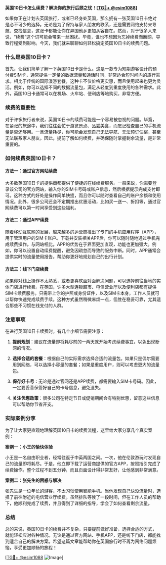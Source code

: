 **英国10日卡怎么续费？解决你的旅行后顾之忧！[[TG💪+ @esim1088](https://t.me/s/esim1088)]**

如果你正在计划去英国旅行，或者已经身处英国，那么拥有一张英国10日卡绝对是必不可少的选择。无论是为了保持与家人朋友的联系，还是需要网络支持来导航、查找信息，这张卡都能让你在异国他乡更加从容自在。然而，对于很多人来说，“续费”这个词可能会带来一丝困扰。毕竟，谁也不想因为忘掉续费而断网，导致行程受到影响。今天，我们就来聊聊如何轻松搞定英国10日卡的续费问题。

### 什么是英国10日卡？

首先，让我们简单了解一下英国10日卡是什么。这是一款专为短期游客设计的预付费SIM卡，通常提供一定量的数据流量和通话时间，非常适合短时间内的旅行需求。相比于传统的国际漫游套餐，这种卡不仅价格更实惠，而且使用起来也更为灵活。例如，你可以选择不同的数据流量包，满足从轻度到重度使用的各种需求。此外，英国10日卡通常可以在机场、火车站、便利店等地购买，非常方便。

### 续费的重要性

对于许多旅行者来说，英国10日卡的续费可能是一个容易被忽视的问题。毕竟，在紧张的旅途中，我们往往会忙于游览景点、品尝美食，而忘记检查自己的手机流量是否还够用。一旦流量耗尽，你可能会发现自己无法导航、无法预订住宿，甚至无法联系家人朋友。因此，提前了解如何续费，并确保随时掌握剩余流量，是非常重要的。

### 如何续费英国10日卡？

#### 方法一：通过官方网站续费

大多数英国10日卡的提供商都提供了便捷的在线续费服务。一般来说，你需要登录该公司的官方网站，输入你的SIM卡号码或账户信息，然后根据提示完成支付即可。这种方式的好处是操作简单快捷，而且你可以随时查看自己的账户余额和使用情况。此外，很多公司还会不定期推出优惠活动，比如买一送一、折扣等，通过官网续费可以第一时间享受到这些福利。

#### 方法二：通过APP续费

随着移动互联网的发展，越来越多的运营商推出了专门的手机应用程序（APP），用于管理用户的SIM卡账户。下载并安装相关APP后，你可以随时随地通过手机完成续费操作。与网站相比，APP的优势在于界面更加直观，功能也更加强大。例如，你可以设置自动续费提醒，避免因疏忽而导致的服务中断。同时，APP通常会提供实时的流量使用报告，帮助你更好地规划自己的出行计划。

#### 方法三：线下门店续费

如果你对线上操作不太熟悉，或者更喜欢面对面解决问题，可以选择前往当地的实体门店进行续费。在英国，许多大型连锁超市、电信营业厅以及便利店都有提供SIM卡续费服务。只需带上你的护照或身份证件，以及SIM卡本身，工作人员就可以帮你快速完成续费手续。这种方式虽然稍微麻烦一点，但胜在稳妥可靠，尤其适合那些不习惯在线支付的人群。

### 注意事项

在进行英国10日卡续费时，有几个小细节需要注意：

1. **提前规划**：建议在流量即将耗尽前的一两天就开始考虑续费事宜，以免出现断网的情况。
   
2. **选择合适的套餐**：根据自己的实际需求选择合适的流量包。如果只是偶尔需要用到网络，可以选择小容量的套餐；如果是重度用户，则可以考虑更大的流量包。

3. **保存好卡号**：无论是通过官网还是APP续费，都需要输入SIM卡号码。因此，一定要妥善保管好自己的卡号信息，避免遗失。

4. **关注优惠政策**：很多公司在特定节日或促销期间会有特别优惠，留意这些信息可以帮助你节省开支。

### 实际案例分享

为了让大家更直观地理解英国10日卡的续费流程，这里给大家分享几个真实案例：

**案例一：小王的愉快体验**

小王是一名自由职业者，经常往返于中英两国之间。一次，他在伦敦游玩时发现自己的流量即将耗尽。于是，他立即下载了运营商提供的官方APP，按照指引完成了续费操作。整个过程不到五分钟，而且页面设计得非常友好，让他感到非常满意。

**案例二：张先生的困惑与解决**

张先生是一位年长的游客，不太习惯使用智能手机。当他发现自己快没流量时，选择了前往附近的电信营业厅续费。虽然排队等候了一段时间，但在工作人员的帮助下，他顺利完成了续费，并且得到了详细的指导，学会了如何查看剩余流量。

### 总结

总的来说，英国10日卡的续费并不复杂，只要提前做好准备，选择合适的方式，就能轻松应对各种情况。无论是通过官方网站、手机APP，还是线下门店，都能找到适合自己的解决方案。希望这篇文章能帮助你在英国旅行时不再为网络问题烦恼，享受更加顺畅的旅程！

[[TG💪+ @esim1088](https://t.me/s/esim1088) ![Image](https://i.postimg.cc/4NQfJmqS/Snipaste-2025-05-13-00-14-12.png)]